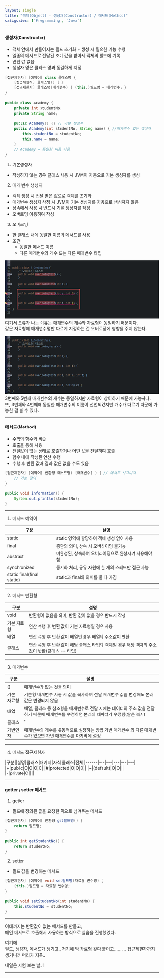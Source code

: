 ```yaml
---
layout: single
title: "객체(Object) - 생성자(Constructor) / 메서드(Method)"
catigories: ['Programming', 'Java']
---
```

   
#### 생성자(Constructor)
* 객체 안에서 만들어지는 필드 초기화 + 생성 시 필요한 기능 수행
* 일종의 메서드로 전달된 초기 값을 받아서 객체의 필드에 기록
* 반환 값 없음
* 생성자 명은 클래스 명과 동일하게 지정   
   
``` java
[접근제한자] [예약어] class 클래스명 {
    [접근제한자] 클래스명() { }
    [접근제한자] 클래스명(매개변수) { (this.)필드명 = 매개변수; }
}

public class Academy {
    private int studentNo;
    private String name;

    public Academy() {} // 기본 생성자
    public Academy(int studentNo, String name) { //매개변수 있는 생성자
        this.studentNo = studentNo;
        this.name = name;
    }
    // Academy = 동일한 이름 사용
}
```   
   
1) 기본생성자
* 작성하지 않는 경우 클래스 사용 시 JVM이 자동으로 기본 생성자를 생성   

2) 매개 변수 생성자
* 객체 생성 시 전달 받은 값으로 객체를 초기화
* 매개변수 생성자 삭정 시 JVM이 기본 생성자를 자동으로 생성하지 않음
* 상속에서 사용 시 반드시 기본 생상자를 작성
* 오버로딩 이용하여 작성
   
3) 오버로딩
* 한 클래스 내에 동일한 이름의 메서드를 사용
* 조건
    * 동일한 메서드 이름
    * 다른 매개변수의 개수 또는 다른 매개변수 타입   

![Alt text](/assets/images/overloading01.png)   
여기서 오류가 나는 이유는 매개변수의 개수와 자료형이 동일하기 때문이다.   
같은 자료형에 매개변수명만 다르게 지정하는 건 오버로딩에 영향을 주지 않는다.   
   
![Alt text](/assets/images/overloading02.png)   
3번째와 5번째 매개변수의 개수는 동일하지만 자료형이 상이하기 때문에 가능하다.   
또, 3번째와 4번째에 동일한 매개변수의 이름이 선언되었지만 개수가 다르기 때문에 가능한 걸 볼 수 있다.   
   
***
#### 메서드(Method)
* 수학의 함수와 비슷
* 호출을 통해 사용
* 전달값이 없는 상태로 호출하거나 어떤 값을 전달하여 호출
* 함수 내에 작성된 연산 수행
* 수행 후 반환 값과 결과 값은 없을 수도 있음   
   
``` java
[접근제한자] [예약어] 반환형 메소드명( [매개변수] ) { // 메서드 시그니처
    // 기능 정의
}

public void information() {
    System.out.println(studentNo);
}
```   
   
***
1) 메서드 예약어  
    
|구분|설명|
|------|---|
|static|static 영역에 할당하여 객체 생성 없이 사용|
|final|종단의 의미, 상속 시 오버라이딩 불가능|
|abstract|미완성된, 상속하여 오버라이딩으로 완성시켜 사용해야 함|
|synchronized|동기화 처리, 공유 자원에 한 개의 스레드만 접근 가능|
|static final(final static)|static과 final의 의미를 둘 다 가짐|   
      
***
2) 메서드 반환형   
   
|구분|설명|
|------|---|
|void|반환형이 없음을 의미, 반환 값이 없을 경우 반드시 작성|
|기본 자료형|연산 수행 후 변환 값이 기본 자료형일 경우 사용|
|배열|연산 수행 후 반환 값이 배열인 경우 배열의 주소값이 반환|
|클래스|연산 수행 후 반환 값이 해당 클래스 타입의 객체일 경우   해당 객체의 주소값이 반환(클래스 == 타입)|   
      
***
3) 매개변수   
   
|구분|설명|
|------|---|
|()|매개변수가 없는 것을 의미|
|기본 자료형|기본형 매개변수 사용 시 값을 복사하여 전달   매개변수 값을 변경해도 본래 값은 변경되지 않음|
|배열|배열, 클래스 등 참조형을 매개변수로 전달 시에는 데이터의 주소 값을   전달하기 때문에 매개변수를 수정하면 본래의 데이터가 수정됨(얕은 복사)|
|클래스|''|
|가변인자|매개변수의 개수를 유동적으로 설정하는 방법   가변 매개변수 외 다른 매개변수가 있으면 가변 매개변수를 마지막에 설정|   
      
***
4) 메서드 접근제한자   
   
|구분||설명|클래스|패키지|자식 클래스|전체
|------|---|---|---|---|---|
|+|public|O|O|O|O|
|#|protected|O|O|O||
|~|(default)|O|O||| 	 
|-|private|O||||   
   
***   
#### getter / setter 메서드
1) getter
* 필드에 정의된 값을 요청한 쪽으로 넘겨주는 메서드   
   
``` java
[접근제한자] [예약어] 반환형 get필드명() {
    return 필드명;
}

public int getStudentNo() {
    return studentNo;
}
```   
   
2) setter   
* 필드 값을 변경하는 메서드   
   
``` java
[접근제한자] [예약어] void set필드명(자료형 변수명) {
    (this.)필드명 = 자료형 변수명;
}

public void setStudentNo(int studentNo) {
    this.studentNo = studentNo;
}
```   
   
***
여태까지는 반환값이 없는 메서드를 만들고,   
메인 메서드로 호출해서 사용하는 방식으로 실습을 진행했었다.   

여기에   
필드, 생성자, 메서드가 생기고.. 거기에 막 자료형 갖다 붙이고.......... 접근제한자까지 생기니까 머리가 지끈..   

내일은 시험 보는 날..!   
   
***